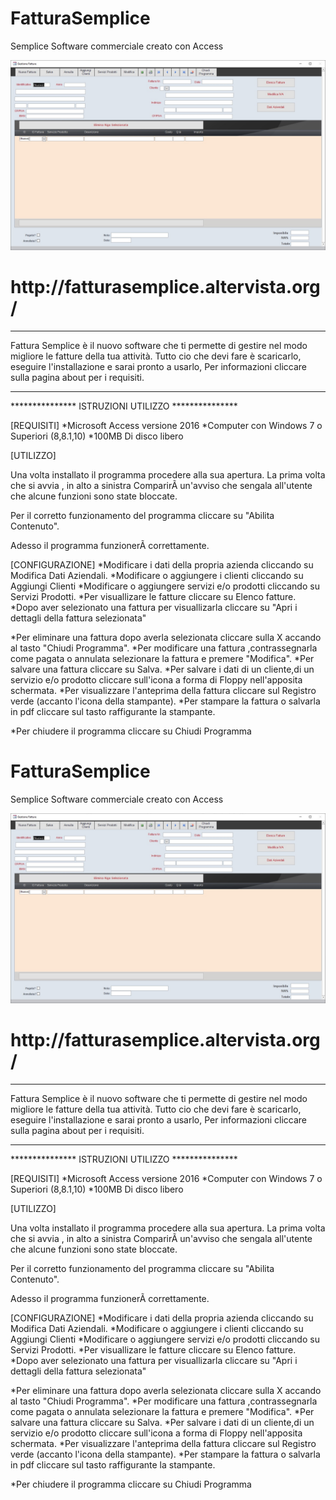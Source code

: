 # FatturaSemplice
Semplice Software commerciale creato con Access 

<div align="center">
<img src ="https://github.com/anonik9900/FatturaSemplice/blob/master/Sito-Web/img/photo.jpg"></img>
</div>

<h1>http://fatturasemplice.altervista.org/</h1>

------------------------------------------------------------------------------------------------------------------------

Fattura Semplice è il nuovo software che ti permette di gestire nel modo migliore le fatture della tua attività.
Tutto cio che devi fare è scaricarlo, eseguire l'installazione e sarai pronto a usarlo, Per informazioni cliccare sulla pagina about per i requisiti.

--------------------------------------------------------------------------------------------------------------------------

*************** ISTRUZIONI UTILIZZO ***************

[REQUISITI]
*Microsoft Access versione 2016
*Computer con Windows 7 o Superiori (8,8.1,10)
*100MB Di disco libero

[UTILIZZO]

Una volta installato il programma procedere alla sua apertura.
La prima volta che si avvia , in alto a sinistra ComparirÃ  un'avviso che sengala all'utente
che alcune funzioni sono state bloccate.

Per il corretto funzionamento del programma cliccare su "Abilita Contenuto".

Adesso il programma funzionerÃ  correttamente.


[CONFIGURAZIONE]
*Modificare i dati della propria azienda cliccando su Modifica Dati Aziendali.
*Modificare o aggiungere i clienti cliccando su Aggiungi Clienti
*Modificare o aggiungere servizi e/o prodotti cliccando su Servizi Prodotti.
*Per visuallizare le fatture cliccare su Elenco fatture.
*Dopo aver selezionato una fattura per visuallizarla cliccare su "Apri i dettagli della fattura selezionata"

*Per eliminare una fattura dopo averla selezionata cliccare sulla X accando al tasto "Chiudi Programma".
*Per modificare una fattura ,contrassegnarla come pagata o annulata selezionare la fattura e premere "Modifica".
*Per salvare una fattura cliccare su Salva.
*Per salvare i dati di un cliente,di un servizio e/o prodotto cliccare sull'icona a forma di Floppy nell'apposita schermata.
*Per visualizzare l'anteprima della fattura cliccare sul Registro verde (accanto l'icona della stampante).
*Per stampare la fattura o salvarla in pdf cliccare sul tasto raffigurante la stampante.

*Per chiudere il programma cliccare su Chiudi Programma
# FatturaSemplice
Semplice Software commerciale creato con Access 

<div align="center">
<img src ="https://github.com/anonik9900/FatturaSemplice/blob/master/Sito-Web/img/photo.jpg"></img>
</div>

<h1>http://fatturasemplice.altervista.org/</h1>

------------------------------------------------------------------------------------------------------------------------

Fattura Semplice è il nuovo software che ti permette di gestire nel modo migliore le fatture della tua attività.
Tutto cio che devi fare è scaricarlo, eseguire l'installazione e sarai pronto a usarlo, Per informazioni cliccare sulla pagina about per i requisiti.

--------------------------------------------------------------------------------------------------------------------------

*************** ISTRUZIONI UTILIZZO ***************

[REQUISITI]
*Microsoft Access versione 2016
*Computer con Windows 7 o Superiori (8,8.1,10)
*100MB Di disco libero

[UTILIZZO]

Una volta installato il programma procedere alla sua apertura.
La prima volta che si avvia , in alto a sinistra ComparirÃ  un'avviso che sengala all'utente
che alcune funzioni sono state bloccate.

Per il corretto funzionamento del programma cliccare su "Abilita Contenuto".

Adesso il programma funzionerÃ  correttamente.


[CONFIGURAZIONE]
*Modificare i dati della propria azienda cliccando su Modifica Dati Aziendali.
*Modificare o aggiungere i clienti cliccando su Aggiungi Clienti
*Modificare o aggiungere servizi e/o prodotti cliccando su Servizi Prodotti.
*Per visuallizare le fatture cliccare su Elenco fatture.
*Dopo aver selezionato una fattura per visuallizarla cliccare su "Apri i dettagli della fattura selezionata"

*Per eliminare una fattura dopo averla selezionata cliccare sulla X accando al tasto "Chiudi Programma".
*Per modificare una fattura ,contrassegnarla come pagata o annulata selezionare la fattura e premere "Modifica".
*Per salvare una fattura cliccare su Salva.
*Per salvare i dati di un cliente,di un servizio e/o prodotto cliccare sull'icona a forma di Floppy nell'apposita schermata.
*Per visualizzare l'anteprima della fattura cliccare sul Registro verde (accanto l'icona della stampante).
*Per stampare la fattura o salvarla in pdf cliccare sul tasto raffigurante la stampante.

*Per chiudere il programma cliccare su Chiudi Programma

